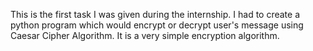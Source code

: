 This is the first task I was given during the internship. I had to create a python program which would encrypt or decrypt user's message using Caesar Cipher Algorithm.
It is a very simple encryption algorithm.

